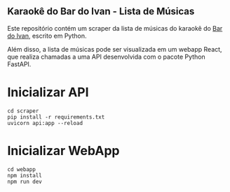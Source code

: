 ## Karaokê do Bar do Ivan - Lista de Músicas
Este repositório contém um scraper da lista de músicas do karaokê do [Bar do Ivan](https://maps.app.goo.gl/FGH5q5LbC2vxaPVz9), escrito em Python.

Além disso, a lista de músicas pode ser visualizada em um webapp React, que realiza chamadas a uma API desenvolvida com o pacote Python FastAPI.

# Inicializar API
```
cd scraper
pip install -r requirements.txt 
uvicorn api:app --reload
```

# Inicializar WebApp
```
cd webapp
npm install
npm run dev
```
